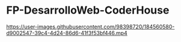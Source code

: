 # FP-DesarrolloWeb-CoderHouse

https://user-images.githubusercontent.com/98398720/184560580-d9002547-39c4-4d24-86d6-41f3f53bf446.mp4

